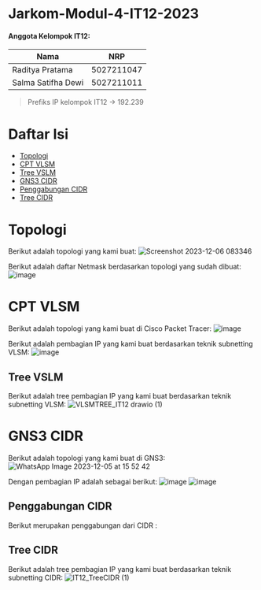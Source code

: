 # Jarkom-Modul-4-IT12-2023

#### Anggota Kelompok IT12:

| Nama                   | NRP        |
| ---------------------- | ---------- |
| Raditya Pratama        | 5027211047 |
| Salma Satifha Dewi     | 5027211011 |

> Prefiks IP kelompok IT12 -> 192.239

# Daftar Isi
* [Topologi](#Topologi)
* [CPT VLSM](#CPTVLSM)
* [Tree VSLM](##TreeVSLM)
* [GNS3 CIDR](#GNS3CIDR)
* [Penggabungan CIDR](#PenggabunganCIDR)
* [Tree CIDR](#TreeCIDR)

# Topologi
Berikut adalah topologi yang kami buat:
![Screenshot 2023-12-06 083346](https://github.com/RP-Tama/Jarkom-Modul-4-IT12-2023/assets/113072294/ee5ccdcc-b632-4e42-b255-3d9a04fbc314)

Berikut adalah daftar Netmask berdasarkan topologi yang sudah dibuat:
![image](https://github.com/RP-Tama/Jarkom-Modul-4-IT12-2023/assets/113072294/5623df27-5d67-4e9e-818c-1f00cfb1f630)

# CPT VLSM
Berikut adalah topologi yang kami buat di Cisco Packet Tracer:
![image](https://github.com/RP-Tama/Jarkom-Modul-4-IT12-2023/assets/113072294/a11ce94a-2bdb-4343-b66d-b77486fa5472)

Berikut adalah pembagian IP yang kami buat berdasarkan teknik subnetting VLSM:
![image](https://github.com/RP-Tama/Jarkom-Modul-4-IT12-2023/assets/113072294/52099332-3754-40fc-931d-cbd818493240)

## Tree VSLM
Berikut adalah tree pembagian IP yang kami buat berdasarkan teknik subnetting VLSM:
![VLSMTREE_IT12 drawio (1)](https://github.com/RP-Tama/Jarkom-Modul-4-IT12-2023/assets/113072294/293c7527-7aba-4b1f-b40f-6133467ff7b6)

# GNS3 CIDR
Berikut adalah topologi yang kami buat di GNS3:
![WhatsApp Image 2023-12-05 at 15 52 42](https://github.com/RP-Tama/Jarkom-Modul-4-IT12-2023/assets/107543354/e0ba150f-73ff-47e5-bd93-5dec37600da5)

Dengan pembagian IP adalah sebagai berikut: 
![image](https://github.com/RP-Tama/Jarkom-Modul-4-IT12-2023/assets/107543354/2e4cf015-6022-4880-becd-0906de4d93bf)
![image](https://github.com/RP-Tama/Jarkom-Modul-4-IT12-2023/assets/107543354/cc8b40fb-4098-4b69-be49-1af2e1ffdbba)

## Penggabungan CIDR
Berikut merupakan penggabungan dari CIDR :

## Tree CIDR
Berikut adalah tree pembagian IP yang kami buat berdasarkan teknik subnetting CIDR:
![IT12_TreeCIDR (1)](https://github.com/RP-Tama/Jarkom-Modul-4-IT12-2023/assets/107543354/176ad91b-4f8a-4a23-94cf-ec6f0fafe1ad)
